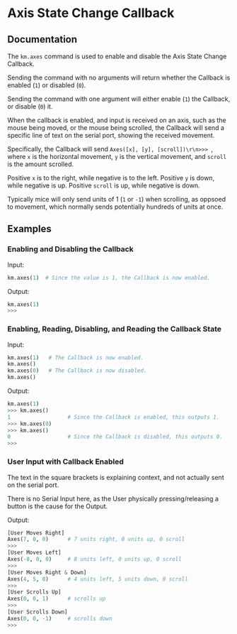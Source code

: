 # Axis State Change Callback

## Documentation

The `km.axes` command is used to enable and disable the Axis State Change Callback.

Sending the command with no arguments will return whether the Callback is enabled (`1`) or disabled (`0`).

Sending the command with one argument will either enable (`1`) the Callback, or disable (`0`) it.

When the callback is enabled, and input is received on an axis, such as the mouse being moved, or the mouse being
scrolled, the Callback will send a specific line of text on the serial port, showing the received movement.

Specifically, the Callback will send `Axes([x], [y], [scroll])\r\n>>> `, where `x` is the horizontal movement, `y` is
the vertical movement, and `scroll` is the amount scrolled.

Positive `x` is to the right, while negative is to the left. Positive `y` is down, while negative is up. Positive
`scroll` is up, while negative is down.

Typically mice will only send units of 1 (`1` or `-1`) when scrolling, as oppsoed to movement, which normally sends
potentially hundreds of units at once.

## Examples

### Enabling and Disabling the Callback

Input:
```python
km.axes(1)  # Since the value is 1, the Callback is now enabled.
```

Output:
```python
km.axes(1)
>>>
```

### Enabling, Reading, Disabling, and Reading the Callback State

Input:
```python
km.axes(1)   # The Callback is now enabled.
km.axes()
km.axes(0)   # The Callback is now disabled.
km.axes()
```

Output:
```python
km.axes(1)
>>> km.axes()
1                  # Since the Callback is enabled, this outputs 1.
>>> km.axes(0)
>>> km.axes()
0                  # Since the Callback is disabled, this outputs 0.
>>>
```

### User Input with Callback Enabled

The text in the square brackets is explaining context, and not actually sent on the serial port.

There is no Serial Input here, as the User physically pressing/releasing a button is the cause for the Output.

Output:
```python
[User Moves Right]
Axes(7, 0, 0)      # 7 units right, 0 units up, 0 scroll
>>> 
[User Moves Left]
Axes(-8, 0, 0)     # 8 units left, 0 units up, 0 scroll
>>> 
[User Moves Right & Down]
Axes(4, 5, 0)      # 4 units left, 5 units down, 0 scroll
>>> 
[User Scrolls Up]
Axes(0, 0, 1)      # scrolls up
>>> 
[User Scrolls Down]
Axes(0, 0, -1)     # scrolls down
>>> 
```
